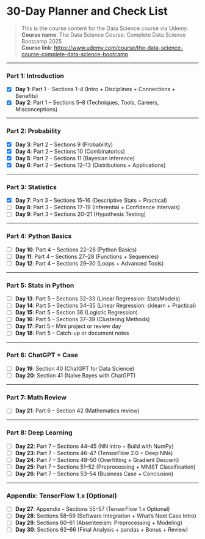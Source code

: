 # 30-Day Planner and Check List
> This is the course content for the Data Science course via Udemy. <br>
> **Course name**: The Data Science Course: Complete Data Science Bootcamp 2025 <br>
> **Course link**: https://www.udemy.com/course/the-data-science-course-complete-data-science-bootcamp <br>
***
### Part 1: Introduction
- [x] **Day 1**: Part 1 – Sections 1–4 (Intro + Disciplines + Connections + Benefits)  
- [x] **Day 2**: Part 1 – Sections 5–8 (Techniques, Tools, Careers, Misconceptions)  
***
### Part 2: Probability
- [x] **Day 3**: Part 2 – Sections 9 (Probability)  
- [x] **Day 4**: Part 2 – Sections 10 (Combinatorics)  
- [x] **Day 5**: Part 2 – Sections 11 (Bayesian Inference)
- [x] **Day 6**: Part 2 – Sections 12–13 (Distributions + Applications)  
***
### Part 3: Statistics
- [x] **Day 7**: Part 3 – Sections 15–16 (Descriptive Stats + Practical)  
- [ ] **Day 8**: Part 3 – Sections 17–19 (Inferential + Confidence Intervals)  
- [ ] **Day 9**: Part 3 – Sections 20–21 (Hypothesis Testing)  
***
### Part 4: Python Basics
- [ ] **Day 10**: Part 4 – Sections 22–26 (Python Basics)  
- [ ] **Day 11**: Part 4 – Sections 27–28 (Functions + Sequences)  
- [ ] **Day 12**: Part 4 – Sections 29–30 (Loops + Advanced Tools)  
***             
### Part 5: Stats in Python
- [ ] **Day 13**: Part 5 – Sections 32–33 (Linear Regression: StatsModels)  
- [ ] **Day 14**: Part 5 – Sections 34–35 (Linear Regression: sklearn + Practical)  
- [ ] **Day 15**: Part 5 – Section 36 (Logistic Regression)  
- [ ] **Day 16**: Part 5 – Sections 37–39 (Clustering Methods)  
- [ ] **Day 17**: Part 5 – Mini project or review day  
- [ ] **Day 18**: Part 5 – Catch-up or document notes  
***
### Part 6: ChatGPT + Case
- [ ] **Day 19**: Section 40 (ChatGPT for Data Science)  
- [ ] **Day 20**: Section 41 (Naive Bayes with ChatGPT)  
***
### Part 7: Math Review
- [ ] **Day 21**: Part 6 – Section 42 (Mathematics review)  
***
### Part 8: Deep Learning
- [ ] **Day 22**: Part 7 – Sections 44–45 (NN intro + Build with NumPy)  
- [ ] **Day 23**: Part 7 – Sections 46–47 (TensorFlow 2.0 + Deep NNs)  
- [ ] **Day 24**: Part 7 – Sections 48–50 (Overfitting + Gradient Descent)  
- [ ] **Day 25**: Part 7 – Sections 51–52 (Preprocessing + MNIST Classification)  
- [ ] **Day 26**: Part 7 – Sections 53–54 (Business Case + Conclusion)  
***
### Appendix: TensorFlow 1.x (Optional)
- [ ] **Day 27**: Appendix – Sections 55–57 (TensorFlow 1.x Optional)  
- [ ] **Day 28**: Sections 58–59 (Software Integration + What’s Next Case Intro)  
- [ ] **Day 29**: Sections 60–61 (Absenteeism: Preprocessing + Modeling)  
- [ ] **Day 30**: Sections 62–66 (Final Analysis + pandas + Bonus + Review)
